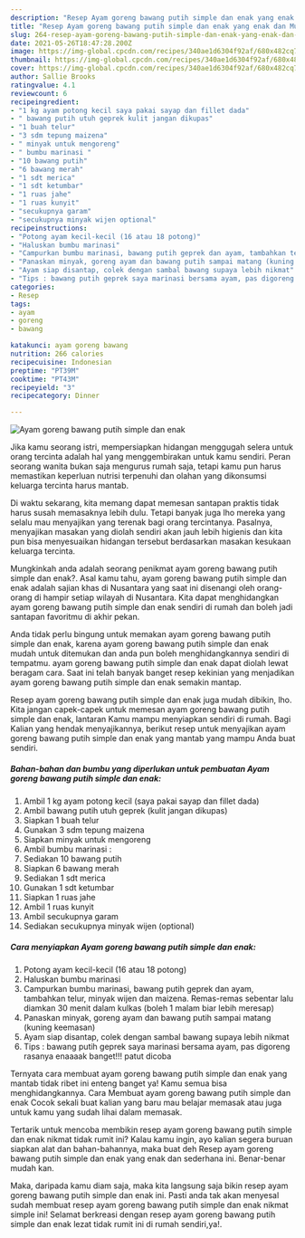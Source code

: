 ```yaml
---
description: "Resep Ayam goreng bawang putih simple dan enak yang enak dan Mudah Dibuat"
title: "Resep Ayam goreng bawang putih simple dan enak yang enak dan Mudah Dibuat"
slug: 264-resep-ayam-goreng-bawang-putih-simple-dan-enak-yang-enak-dan-mudah-dibuat
date: 2021-05-26T18:47:28.200Z
image: https://img-global.cpcdn.com/recipes/340ae1d6304f92af/680x482cq70/ayam-goreng-bawang-putih-simple-dan-enak-foto-resep-utama.jpg
thumbnail: https://img-global.cpcdn.com/recipes/340ae1d6304f92af/680x482cq70/ayam-goreng-bawang-putih-simple-dan-enak-foto-resep-utama.jpg
cover: https://img-global.cpcdn.com/recipes/340ae1d6304f92af/680x482cq70/ayam-goreng-bawang-putih-simple-dan-enak-foto-resep-utama.jpg
author: Sallie Brooks
ratingvalue: 4.1
reviewcount: 6
recipeingredient:
- "1 kg ayam potong kecil saya pakai sayap dan fillet dada"
- " bawang putih utuh geprek kulit jangan dikupas"
- "1 buah telur"
- "3 sdm tepung maizena"
- " minyak untuk mengoreng"
- " bumbu marinasi "
- "10 bawang putih"
- "6 bawang merah"
- "1 sdt merica"
- "1 sdt ketumbar"
- "1 ruas jahe"
- "1 ruas kunyit"
- "secukupnya garam"
- "secukupnya minyak wijen optional"
recipeinstructions:
- "Potong ayam kecil-kecil (16 atau 18 potong)"
- "Haluskan bumbu marinasi"
- "Campurkan bumbu marinasi, bawang putih geprek dan ayam, tambahkan telur, minyak wijen dan maizena. Remas-remas sebentar lalu diamkan 30 menit dalam kulkas (boleh 1 malam biar lebih meresap)"
- "Panaskan minyak, goreng ayam dan bawang putih sampai matang (kuning keemasan)"
- "Ayam siap disantap, colek dengan sambal bawang supaya lebih nikmat"
- "Tips : bawang putih geprek saya marinasi bersama ayam, pas digoreng rasanya enaaaak banget!!! patut dicoba"
categories:
- Resep
tags:
- ayam
- goreng
- bawang

katakunci: ayam goreng bawang 
nutrition: 266 calories
recipecuisine: Indonesian
preptime: "PT39M"
cooktime: "PT43M"
recipeyield: "3"
recipecategory: Dinner

---
```



![Ayam goreng bawang putih simple dan enak](https://img-global.cpcdn.com/recipes/340ae1d6304f92af/680x482cq70/ayam-goreng-bawang-putih-simple-dan-enak-foto-resep-utama.jpg)

Jika kamu seorang istri, mempersiapkan hidangan menggugah selera untuk orang tercinta adalah hal yang menggembirakan untuk kamu sendiri. Peran seorang  wanita bukan saja mengurus rumah saja, tetapi kamu pun harus memastikan keperluan nutrisi terpenuhi dan olahan yang dikonsumsi keluarga tercinta harus mantab.

Di waktu  sekarang, kita memang dapat memesan santapan praktis tidak harus susah memasaknya lebih dulu. Tetapi banyak juga lho mereka yang selalu mau menyajikan yang terenak bagi orang tercintanya. Pasalnya, menyajikan masakan yang diolah sendiri akan jauh lebih higienis dan kita pun bisa menyesuaikan hidangan tersebut berdasarkan masakan kesukaan keluarga tercinta. 



Mungkinkah anda adalah seorang penikmat ayam goreng bawang putih simple dan enak?. Asal kamu tahu, ayam goreng bawang putih simple dan enak adalah sajian khas di Nusantara yang saat ini disenangi oleh orang-orang di hampir setiap wilayah di Nusantara. Kita dapat menghidangkan ayam goreng bawang putih simple dan enak sendiri di rumah dan boleh jadi santapan favoritmu di akhir pekan.

Anda tidak perlu bingung untuk memakan ayam goreng bawang putih simple dan enak, karena ayam goreng bawang putih simple dan enak mudah untuk ditemukan dan anda pun boleh menghidangkannya sendiri di tempatmu. ayam goreng bawang putih simple dan enak dapat diolah lewat beragam cara. Saat ini telah banyak banget resep kekinian yang menjadikan ayam goreng bawang putih simple dan enak semakin mantap.

Resep ayam goreng bawang putih simple dan enak juga mudah dibikin, lho. Kita jangan capek-capek untuk memesan ayam goreng bawang putih simple dan enak, lantaran Kamu mampu menyiapkan sendiri di rumah. Bagi Kalian yang hendak menyajikannya, berikut resep untuk menyajikan ayam goreng bawang putih simple dan enak yang mantab yang mampu Anda buat sendiri.

<!--inarticleads1-->

##### Bahan-bahan dan bumbu yang diperlukan untuk pembuatan Ayam goreng bawang putih simple dan enak:

1. Ambil 1 kg ayam potong kecil (saya pakai sayap dan fillet dada)
1. Ambil  bawang putih utuh geprek (kulit jangan dikupas)
1. Siapkan 1 buah telur
1. Gunakan 3 sdm tepung maizena
1. Siapkan  minyak untuk mengoreng
1. Ambil  bumbu marinasi :
1. Sediakan 10 bawang putih
1. Siapkan 6 bawang merah
1. Sediakan 1 sdt merica
1. Gunakan 1 sdt ketumbar
1. Siapkan 1 ruas jahe
1. Ambil 1 ruas kunyit
1. Ambil secukupnya garam
1. Sediakan secukupnya minyak wijen (optional)




<!--inarticleads2-->

##### Cara menyiapkan Ayam goreng bawang putih simple dan enak:

1. Potong ayam kecil-kecil (16 atau 18 potong)
1. Haluskan bumbu marinasi
1. Campurkan bumbu marinasi, bawang putih geprek dan ayam, tambahkan telur, minyak wijen dan maizena. Remas-remas sebentar lalu diamkan 30 menit dalam kulkas (boleh 1 malam biar lebih meresap)
1. Panaskan minyak, goreng ayam dan bawang putih sampai matang (kuning keemasan)
1. Ayam siap disantap, colek dengan sambal bawang supaya lebih nikmat
1. Tips : bawang putih geprek saya marinasi bersama ayam, pas digoreng rasanya enaaaak banget!!! patut dicoba




Ternyata cara membuat ayam goreng bawang putih simple dan enak yang mantab tidak ribet ini enteng banget ya! Kamu semua bisa menghidangkannya. Cara Membuat ayam goreng bawang putih simple dan enak Cocok sekali buat kalian yang baru mau belajar memasak atau juga untuk kamu yang sudah lihai dalam memasak.

Tertarik untuk mencoba membikin resep ayam goreng bawang putih simple dan enak nikmat tidak rumit ini? Kalau kamu ingin, ayo kalian segera buruan siapkan alat dan bahan-bahannya, maka buat deh Resep ayam goreng bawang putih simple dan enak yang enak dan sederhana ini. Benar-benar mudah kan. 

Maka, daripada kamu diam saja, maka kita langsung saja bikin resep ayam goreng bawang putih simple dan enak ini. Pasti anda tak akan menyesal sudah membuat resep ayam goreng bawang putih simple dan enak nikmat simple ini! Selamat berkreasi dengan resep ayam goreng bawang putih simple dan enak lezat tidak rumit ini di rumah sendiri,ya!.

